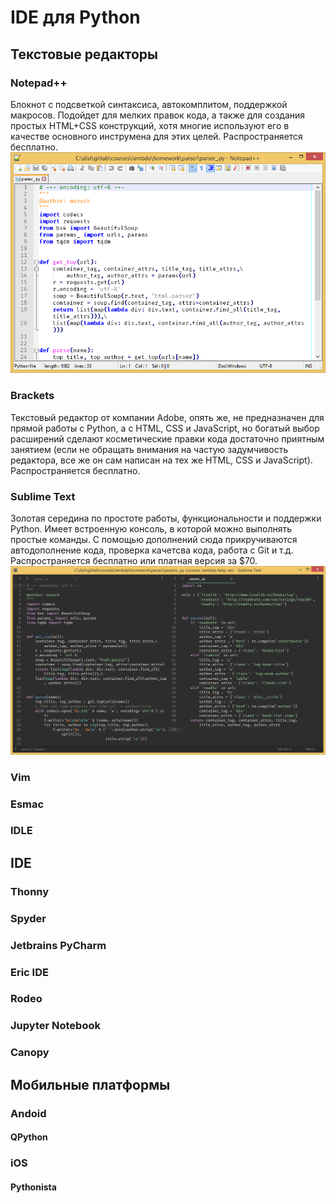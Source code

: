 # IDE для Python

## Текстовые редакторы

### Notepad++
Блокнот с подсветкой синтаксиса, автокомплитом, поддержкой макросов. Подойдет для мелких правок кода, а также для создания простых HTML+CSS конструкций, хотя многие используют его в качестве основного инструмена для этих целей. Распространяется бесплатно.
![](ide/notepad++.png)

### Brackets
Текстовый редактор от компании Adobe, опять же, не предназначен для прямой работы с Python, а с HTML, CSS и JavaScript, но богатый выбор расширений сделают косметические правки кода достаточно приятным занятием (если не обращать внимания на частую задумчивость редактора, все же он сам написан на тех же HTML, CSS и JavaScript). Распространяется бесплатно.

### Sublime Text
Золотая середина по простоте работы, функциональности и поддержки Python. Имеет встроенную консоль, в которой можно выполнять простые команды. С помощью дополнений сюда прикручиваются автодополнение кода, проверка качетсва кода, работа с Git и т.д. Распространяется бесплатно или платная версия за $70.
![](ide/sublime_text.png)

### Vim

### Esmac

### IDLE

## IDE

### Thonny

### Spyder

### Jetbrains PyCharm

### Eric IDE

### Rodeo

### Jupyter Notebook

### Canopy

## Мобильные платформы

### Andoid

#### QPython

### iOS

#### Pythonista